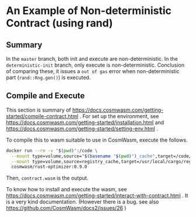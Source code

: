 # An Example of Non-deterministic Contract (using rand)

## Summary

In the `master` branch, both init and execute are non-deterministic.
In the `deterministic-init` branch, only execute is non-deterministic.
Conclusion of comparing these, it issues a `out of gas` error when non-deterministic part (`rand::Rng.gen()`) is executed.

## Compile and Execute
This section is summary of https://docs.cosmwasm.com/getting-started/compile-contract.html .
For set up the environment, see https://docs.cosmwasm.com/getting-started/installation.html and https://docs.cosmwasm.com/getting-started/setting-env.html .

To compile this to wasm suitable to use in CosmWasm, execute the follows.

```sh
docker run --rm -v "$(pwd)":/code \
  --mount type=volume,source="$(basename "$(pwd)")_cache",target=/code/target \
  --mount type=volume,source=registry_cache,target=/usr/local/cargo/registry \
  cosmwasm/rust-optimizer:0.9.0
```

Then, `contract.wasm` is the output.

To know how to install and execute the wasm, see https://docs.cosmwasm.com/getting-started/interact-with-contract.html .
It is a very kind documentation.
(However there is a bug. see also https://github.com/CosmWasm/docs2/issues/26 )
